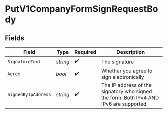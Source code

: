 # PutV1CompanyFormSignRequestBody


## Fields

| Field                                                                                  | Type                                                                                   | Required                                                                               | Description                                                                            |
| -------------------------------------------------------------------------------------- | -------------------------------------------------------------------------------------- | -------------------------------------------------------------------------------------- | -------------------------------------------------------------------------------------- |
| `SignatureText`                                                                        | *string*                                                                               | :heavy_check_mark:                                                                     | The signature                                                                          |
| `Agree`                                                                                | *bool*                                                                                 | :heavy_check_mark:                                                                     | Whether you agree to sign electronically                                               |
| `SignedByIpAddress`                                                                    | *string*                                                                               | :heavy_check_mark:                                                                     | The IP address of the signatory who signed the form. Both IPv4 AND IPv6 are supported. |